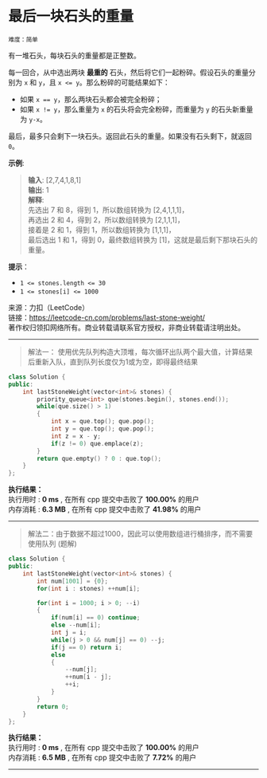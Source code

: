 # 最后一块石头的重量 #  
`难度：简单` 

有一堆石头，每块石头的重量都是正整数。  

每一回合，从中选出两块 **最重的** 石头，然后将它们一起粉碎。假设石头的重量分别为 `x` 和 `y`，且 `x <= y`。那么粉碎的可能结果如下：  
- 如果 `x == y`，那么两块石头都会被完全粉碎；  
- 如果 `x != y`，那么重量为 `x` 的石头将会完全粉碎，而重量为 `y` 的石头新重量为 `y-x`。  

最后，最多只会剩下一块石头。返回此石头的重量。如果没有石头剩下，就返回 `0`。

**示例**:  
>**输入**: [2,7,4,1,8,1]  
>**输出**: 1  
>**解释**:   
>先选出 7 和 8，得到 1，所以数组转换为 [2,4,1,1,1]，  
>再选出 2 和 4，得到 2，所以数组转换为 [2,1,1,1]，  
>接着是 2 和 1，得到 1，所以数组转换为 [1,1,1]，  
>最后选出 1 和 1，得到 0，最终数组转换为 [1]，这就是最后剩下那块石头的重量。 

**提示**：  
- `1 <= stones.length <= 30`  
- `1 <= stones[i] <= 1000`  

来源：力扣（LeetCode）  
链接：https://leetcode-cn.com/problems/last-stone-weight/  
著作权归领扣网络所有。商业转载请联系官方授权，非商业转载请注明出处。  

---  
>解法一： 使用优先队列构造大顶堆，每次循环出队两个最大值，计算结果后重新入队，直到队列长度仅为1或为空，即得最终结果  

```C++  
class Solution {
public:
    int lastStoneWeight(vector<int>& stones) {
        priority_queue<int> que(stones.begin(), stones.end());
        while(que.size() > 1)
        {
            int x = que.top(); que.pop();
            int y = que.top(); que.pop();
            int z = x - y;
            if(z != 0) que.emplace(z);
        }
        return que.empty() ? 0 : que.top();
    }
};
```  

**执行结果：**  
执行用时 : **0 ms** , 在所有 cpp 提交中击败了 **100.00%** 的用户  
内存消耗 : **6.3 MB** , 在所有 cpp 提交中击败了 **41.98%** 的用户  

---  
>解法二：由于数据不超过1000，因此可以使用数组进行桶排序，而不需要使用队列 (题解)  

```C++  
class Solution {
public:
    int lastStoneWeight(vector<int>& stones) {
        int num[1001] = {0};
        for(int i : stones) ++num[i];

        for(int i = 1000; i > 0; --i)
        {
            if(num[i] == 0) continue;
            else --num[i];
            int j = i;
            while(j > 0 && num[j] == 0) --j;
            if(j == 0) return i;
            else
            {
                --num[j];
                ++num[i - j];
                ++i;
            }
        }
        return 0;
    }
};
```  

**执行结果：**  
执行用时 : **0 ms** , 在所有 cpp 提交中击败了 **100.00%** 的用户  
内存消耗 : **6.5 MB** , 在所有 cpp 提交中击败了 **7.72%** 的用户  

---  